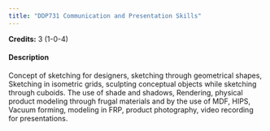 ```yaml
---
title: "DDP731 Communication and Presentation Skills"
---
```

**Credits:** 3 (1-0-4)

#### Description
Concept of sketching for designers, sketching through geometrical shapes, Sketching in isometric grids, sculpting conceptual objects while sketching through cuboids. The use of shade and shadows, Rendering, physical product modeling through frugal materials and by the use of MDF, HIPS, Vacuum forming, modeling in FRP, product photography, video recording for presentations.